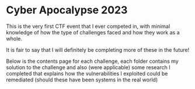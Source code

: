 # Cyber Apocalypse 2023

This is the very first CTF event that I ever competed in, with minimal knowledge of how the type of challenges faced and how they work as a whole.

It is fair to say that I will definitely be completing more of these in the future!

Below is the contents page for each challenge, each folder contains my solution to the challenge and also (were applicable) some research I completed that explains how the vulnerabilities I exploited could be remediated (should these have been systems in the real world)
